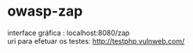 # owasp-zap

interface gráfica : localhost:8080/zap <br/>
uri para efetuar os testes: http://testphp.vulnweb.com/
